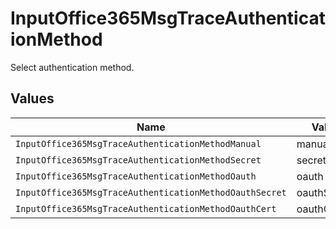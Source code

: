 # InputOffice365MsgTraceAuthenticationMethod

Select authentication method.


## Values

| Name                                                    | Value                                                   |
| ------------------------------------------------------- | ------------------------------------------------------- |
| `InputOffice365MsgTraceAuthenticationMethodManual`      | manual                                                  |
| `InputOffice365MsgTraceAuthenticationMethodSecret`      | secret                                                  |
| `InputOffice365MsgTraceAuthenticationMethodOauth`       | oauth                                                   |
| `InputOffice365MsgTraceAuthenticationMethodOauthSecret` | oauthSecret                                             |
| `InputOffice365MsgTraceAuthenticationMethodOauthCert`   | oauthCert                                               |